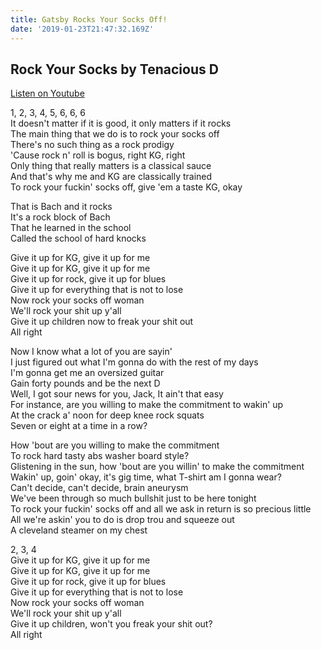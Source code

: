 ```yaml
---
title: Gatsby Rocks Your Socks Off!
date: '2019-01-23T21:47:32.169Z'
---
```


## Rock Your Socks by Tenacious D

[Listen on Youtube](https://www.youtube.com/watch?v=2Nf_MD5gHXk)

1, 2, 3, 4, 5, 6, 6, 6  
It doesn't matter if it is good, it only matters if it rocks  
The main thing that we do is to rock your socks off  
There's no such thing as a rock prodigy  
'Cause rock n' roll is bogus, right KG, right  
Only thing that really matters is a classical sauce  
And that's why me and KG are classically trained  
To rock your fuckin' socks off, give 'em a taste KG, okay  
  
That is Bach and it rocks  
It's a rock block of Bach  
That he learned in the school  
Called the school of hard knocks  
  
Give it up for KG, give it up for me  
Give it up for KG, give it up for me  
Give it up for rock, give it up for blues  
Give it up for everything that is not to lose  
Now rock your socks off woman  
We'll rock your shit up y'all  
Give it up children now to freak your shit out  
All right  
  
Now I know what a lot of you are sayin'  
I just figured out what I'm gonna do with the rest of my days  
I'm gonna get me an oversized guitar  
Gain forty pounds and be the next D  
Well, I got sour news for you, Jack, It ain't that easy  
For instance, are you willing to make the commitment to wakin' up  
At the crack a' noon for deep knee rock squats  
Seven or eight at a time in a row?  
  
How 'bout are you willing to make the commitment  
To rock hard tasty abs washer board style?  
Glistening in the sun, how 'bout are you willin' to make the commitment  
Wakin' up, goin' okay, it's gig time, what T-shirt am I gonna wear?  
Can't decide, can't decide, brain aneurysm  
We've been through so much bullshit just to be here tonight  
To rock your fuckin' socks off and all we ask in return is so precious little  
All we're askin' you to do is drop trou and squeeze out  
A cleveland steamer on my chest  
  
2, 3, 4  
Give it up for KG, give it up for me  
Give it up for KG, give it up for me  
Give it up for rock, give it up for blues  
Give it up for everything that is not to lose  
Now rock your socks off woman  
We'll rock your shit up y'all  
Give it up children, won't you freak your shit out?  
All right  
  